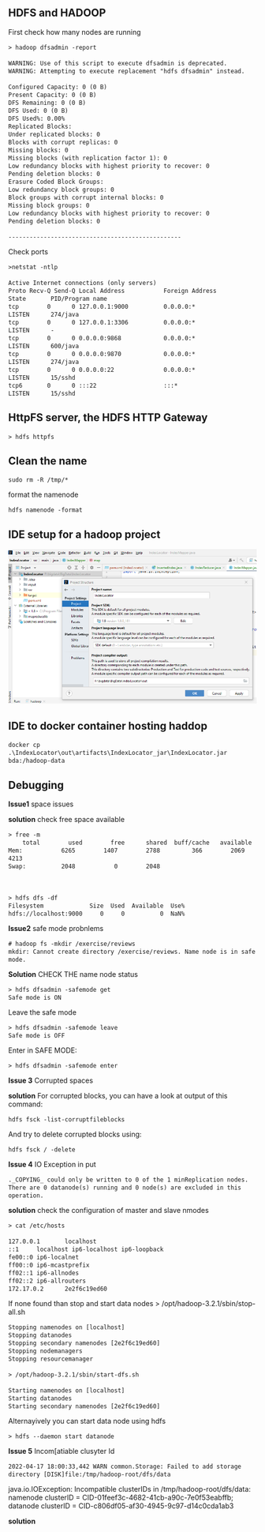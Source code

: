 ## HDFS and HADOOP

First check how many nodes are running 

    > hadoop dfsadmin -report
    
    WARNING: Use of this script to execute dfsadmin is deprecated.
    WARNING: Attempting to execute replacement "hdfs dfsadmin" instead.
    
    Configured Capacity: 0 (0 B)
    Present Capacity: 0 (0 B)
    DFS Remaining: 0 (0 B)
    DFS Used: 0 (0 B)
    DFS Used%: 0.00%
    Replicated Blocks:
    Under replicated blocks: 0
    Blocks with corrupt replicas: 0
    Missing blocks: 0
    Missing blocks (with replication factor 1): 0
    Low redundancy blocks with highest priority to recover: 0
    Pending deletion blocks: 0
    Erasure Coded Block Groups:
    Low redundancy block groups: 0
    Block groups with corrupt internal blocks: 0
    Missing block groups: 0
    Low redundancy blocks with highest priority to recover: 0
    Pending deletion blocks: 0
    
    ------------------------------------------------- 

Check ports 

    >netstat -ntlp

    Active Internet connections (only servers)
    Proto Recv-Q Send-Q Local Address           Foreign Address         State       PID/Program name
    tcp        0      0 127.0.0.1:9000          0.0.0.0:*               LISTEN      274/java
    tcp        0      0 127.0.0.1:3306          0.0.0.0:*               LISTEN      -
    tcp        0      0 0.0.0.0:9868            0.0.0.0:*               LISTEN      600/java
    tcp        0      0 0.0.0.0:9870            0.0.0.0:*               LISTEN      274/java
    tcp        0      0 0.0.0.0:22              0.0.0.0:*               LISTEN      15/sshd
    tcp6       0      0 :::22                   :::*                    LISTEN      15/sshd


##  HttpFS server, the HDFS HTTP Gateway 

	> hdfs httpfs


## Clean the name 

	sudo rm -R /tmp/*

format the namenode

	hdfs namenode -format


## IDE setup for a hadoop project 

![project setup](screenshots/project_ss.png)

## IDE to docker container hosting haddop 

 	docker cp .\IndexLocator\out\artifacts\IndexLocator_jar\IndexLocator.jar bda:/hadoop-data

## Debugging

**Issue1** space issues 

**solution** check free space available

 	> free -m
        total        used        free      shared  buff/cache   available
	Mem:           6265        1407        2788         366        2069        4213
	Swap:          2048           0        2048



	> hdfs dfs -df
	Filesystem             Size  Used  Available  Use%
	hdfs://localhost:9000     0     0          0  NaN%

**Issue2** safe mode probnlems 

	# hadoop fs -mkdir /exercise/reviews
	mkdir: Cannot create directory /exercise/reviews. Name node is in safe mode.

**Solution** CHECK THE name node status

	> hdfs dfsadmin -safemode get
	Safe mode is ON

Leave the safe mode 

	> hdfs dfsadmin -safemode leave
	Safe mode is OFF

Enter in SAFE MODE:

	> hdfs dfsadmin -safemode enter

**Issue 3** Corrupted spaces 

**solution** For corrupted blocks, you can have a look at output of this command:

	hdfs fsck -list-corruptfileblocks

And try to delete corrupted blocks using:

	hdfs fsck / -delete

**Issue 4** IO Exception in put 

	._COPYING_ could only be written to 0 of the 1 minReplication nodes. There are 0 datanode(s) running and 0 node(s) are excluded in this operation.

**solution** check the configuration of master and slave nmodes 

	> cat /etc/hosts

	127.0.0.1       localhost
	::1     localhost ip6-localhost ip6-loopback
	fe00::0 ip6-localnet
	ff00::0 ip6-mcastprefix
	ff02::1 ip6-allnodes
	ff02::2 ip6-allrouters
	172.17.0.2      2e2f6c19ed60

If none found than stop and start data nodes
	> /opt/hadoop-3.2.1/sbin/stop-all.sh

	Stopping namenodes on [localhost]
	Stopping datanodes
	Stopping secondary namenodes [2e2f6c19ed60]
	Stopping nodemanagers
	Stopping resourcemanager

	> /opt/hadoop-3.2.1/sbin/start-dfs.sh

	Starting namenodes on [localhost]
	Starting datanodes
	Starting secondary namenodes [2e2f6c19ed60]

Alternayively you can start data node using hdfs 

	> hdfs --daemon start datanode 

**Issue 5** Incom[atiable clusyter Id 

	2022-04-17 18:00:33,442 WARN common.Storage: Failed to add storage directory [DISK]file:/tmp/hadoop-root/dfs/data
java.io.IOException: Incompatible clusterIDs in /tmp/hadoop-root/dfs/data: namenode clusterID = CID-01feef3c-4682-41cb-a90c-7e0f53eabffb; datanode clusterID = CID-c806df05-af30-4945-9c97-d14c0cda1ab3

**solution** 
